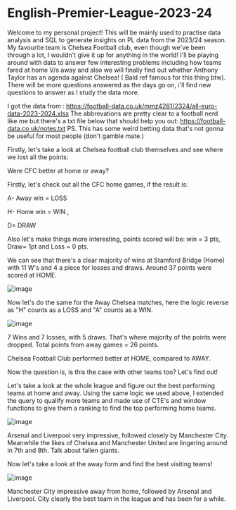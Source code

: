 # English-Premier-League-2023-24
Welcome to my personal project! This will be mainly used to practise data analysis and SQL to generate insights on PL data from the 2023/24 season. My favourite team is Chelsea Football club, even though we've been through a lot, I wouldn't give it up for anything in the world! I'll be playing around with data to answer few interesting problems including how teams fared at home V/s away and also we will finally find out whether Anthony Taylor has an agenda against Chelsea! ( Bald ref famous for this thing btw). There will be more questions answered as the days go on, i'll find new questions to answer as I study the data more.

I got the data from : https://football-data.co.uk/mmz4281/2324/all-euro-data-2023-2024.xlsx
The abbrevations are pretty clear to a football nerd like me but there's a txt file below that should help you out:
https://football-data.co.uk/notes.txt
PS. This has some weird betting data that's not gonna be useful for most people (don't gamble mate.)



 




Firstly, let's take a look at Chelsea football club themselves and see where we lost all the points:



Were CFC better at home or away?



Firstly, let's check out all the CFC home games, if the result is:

 A- Away win = LOSS
 
 H- Home win = WIN , 
 
 D= DRAW

 
 Also let's make things more interesting, points scored will be:  win = 3 pts, Draw= 1pt and Loss = 0 pts.

We can see that there's a clear majority of wins at Stamford Bridge (Home) with 11 W's and 4 a piece for losses and draws. Around 37 points were scored at HOME.

![image](https://github.com/NirmalHk/English-Premier-League-2023-24/assets/97601577/daa81dc4-3dd3-4e47-9362-7109f32aaefb)


Now let's do the same for the Away Chelsea matches, here the logic reverse as "H" counts as a LOSS and "A" counts as a WIN.

![image](https://github.com/NirmalHk/English-Premier-League-2023-24/assets/97601577/3c4080e8-2958-4496-8e2c-69b6ea2d5c5d)

7 Wins and 7 losses, with 5 draws. That's where majority of the points were dropped. Total points from away games = 26 points.

Chelsea Football Club performed better at HOME, compared to AWAY.


Now the question is, is this the case with other teams too? Let's find out!


Let's take a look at the whole league and figure out the best performing teams at home and away. Using the same logic we used above, I extended the query to qualify more teams and made use of CTE's and window functions to give them a ranking to find the top performing home teams.

![image](https://github.com/user-attachments/assets/27f84b77-2601-456a-a5f0-085a607a2574)

Arsenal and Liverpool very impressive, followed closely by Manchester City. Meanwhile the likes of Chelsea and Manchester United are lingering around in 7th and 8th. Talk about fallen giants.

Now let's take a look at the away form and find the best visiting teams!

![image](https://github.com/user-attachments/assets/b897b0fc-a694-4ac7-a7fa-0c6abb23728d)

Manchester City impressive away from home, followed by Arsenal and Liverpool. City clearly the best team in the league and has been for a while.

 
